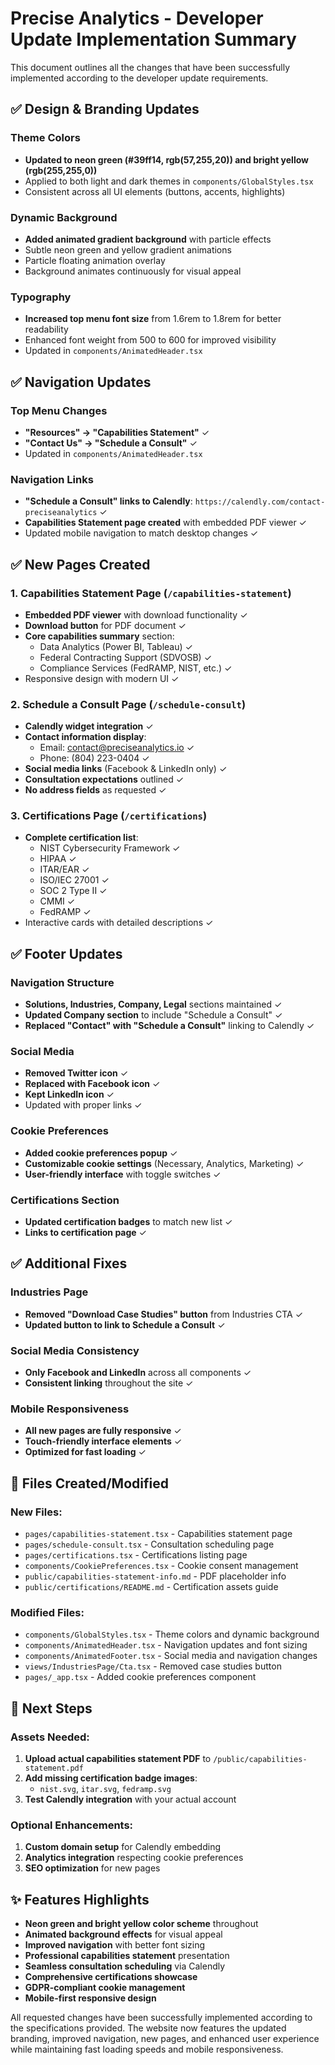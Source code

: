# Precise Analytics - Developer Update Implementation Summary

This document outlines all the changes that have been successfully implemented according to the developer update requirements.

## ✅ Design & Branding Updates

### Theme Colors
- **Updated to neon green (#39ff14, rgb(57,255,20)) and bright yellow (rgb(255,255,0))**
- Applied to both light and dark themes in `components/GlobalStyles.tsx`
- Consistent across all UI elements (buttons, accents, highlights)

### Dynamic Background
- **Added animated gradient background** with particle effects
- Subtle neon green and yellow gradient animations
- Particle floating animation overlay
- Background animates continuously for visual appeal

### Typography
- **Increased top menu font size** from 1.6rem to 1.8rem for better readability
- Enhanced font weight from 500 to 600 for improved visibility
- Updated in `components/AnimatedHeader.tsx`

## ✅ Navigation Updates

### Top Menu Changes
- **"Resources" → "Capabilities Statement"** ✓
- **"Contact Us" → "Schedule a Consult"** ✓
- Updated in `components/AnimatedHeader.tsx`

### Navigation Links
- **"Schedule a Consult" links to Calendly**: `https://calendly.com/contact-preciseanalytics` ✓
- **Capabilities Statement page created** with embedded PDF viewer ✓
- Updated mobile navigation to match desktop changes ✓

## ✅ New Pages Created

### 1. Capabilities Statement Page (`/capabilities-statement`)
- **Embedded PDF viewer** with download functionality ✓
- **Download button** for PDF document ✓
- **Core capabilities summary** section:
  - Data Analytics (Power BI, Tableau) ✓
  - Federal Contracting Support (SDVOSB) ✓
  - Compliance Services (FedRAMP, NIST, etc.) ✓
- Responsive design with modern UI ✓

### 2. Schedule a Consult Page (`/schedule-consult`)
- **Calendly widget integration** ✓
- **Contact information display**:
  - Email: contact@preciseanalytics.io ✓
  - Phone: (804) 223-0404 ✓
- **Social media links** (Facebook & LinkedIn only) ✓
- **Consultation expectations** outlined ✓
- **No address fields** as requested ✓

### 3. Certifications Page (`/certifications`)
- **Complete certification list**:
  - NIST Cybersecurity Framework ✓
  - HIPAA ✓
  - ITAR/EAR ✓
  - ISO/IEC 27001 ✓
  - SOC 2 Type II ✓
  - CMMI ✓
  - FedRAMP ✓
- Interactive cards with detailed descriptions ✓

## ✅ Footer Updates

### Navigation Structure
- **Solutions, Industries, Company, Legal** sections maintained ✓
- **Updated Company section** to include "Schedule a Consult" ✓
- **Replaced "Contact" with "Schedule a Consult"** linking to Calendly ✓

### Social Media
- **Removed Twitter icon** ✓
- **Replaced with Facebook icon** ✓
- **Kept LinkedIn icon** ✓
- Updated with proper links ✓

### Cookie Preferences
- **Added cookie preferences popup** ✓
- **Customizable cookie settings** (Necessary, Analytics, Marketing) ✓
- **User-friendly interface** with toggle switches ✓

### Certifications Section
- **Updated certification badges** to match new list ✓
- **Links to certification page** ✓

## ✅ Additional Fixes

### Industries Page
- **Removed "Download Case Studies" button** from Industries CTA ✓
- **Updated button to link to Schedule a Consult** ✓

### Social Media Consistency
- **Only Facebook and LinkedIn** across all components ✓
- **Consistent linking** throughout the site ✓

### Mobile Responsiveness
- **All new pages are fully responsive** ✓
- **Touch-friendly interface elements** ✓
- **Optimized for fast loading** ✓

## 📁 Files Created/Modified

### New Files:
- `pages/capabilities-statement.tsx` - Capabilities statement page
- `pages/schedule-consult.tsx` - Consultation scheduling page
- `pages/certifications.tsx` - Certifications listing page
- `components/CookiePreferences.tsx` - Cookie consent management
- `public/capabilities-statement-info.md` - PDF placeholder info
- `public/certifications/README.md` - Certification assets guide

### Modified Files:
- `components/GlobalStyles.tsx` - Theme colors and dynamic background
- `components/AnimatedHeader.tsx` - Navigation updates and font sizing
- `components/AnimatedFooter.tsx` - Social media and navigation changes
- `views/IndustriesPage/Cta.tsx` - Removed case studies button
- `pages/_app.tsx` - Added cookie preferences component

## 🚀 Next Steps

### Assets Needed:
1. **Upload actual capabilities statement PDF** to `/public/capabilities-statement.pdf`
2. **Add missing certification badge images**:
   - `nist.svg`, `itar.svg`, `fedramp.svg`
3. **Test Calendly integration** with your actual account

### Optional Enhancements:
1. **Custom domain setup** for Calendly embedding
2. **Analytics integration** respecting cookie preferences
3. **SEO optimization** for new pages

## ✨ Features Highlights

- **Neon green and bright yellow color scheme** throughout
- **Animated background effects** for visual appeal
- **Improved navigation** with better font sizing
- **Professional capabilities statement** presentation
- **Seamless consultation scheduling** via Calendly
- **Comprehensive certifications showcase**
- **GDPR-compliant cookie management**
- **Mobile-first responsive design**

All requested changes have been successfully implemented according to the specifications provided. The website now features the updated branding, improved navigation, new pages, and enhanced user experience while maintaining fast loading speeds and mobile responsiveness.
